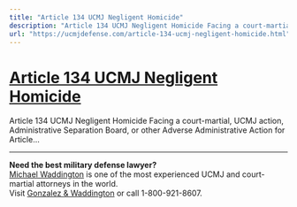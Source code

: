 ```yaml
---
title: "Article 134 UCMJ Negligent Homicide"
description: "Article 134 UCMJ Negligent Homicide Facing a court-martial, UCMJ action, Administrative Separation Board, or other Adverse Administrative Action for Article..."
url: "https://ucmjdefense.com/article-134-ucmj-negligent-homicide.html"
---
```


# [Article 134 UCMJ Negligent Homicide](https://ucmjdefense.com/article-134-ucmj-negligent-homicide.html)

Article 134 UCMJ Negligent Homicide Facing a court-martial, UCMJ action, Administrative Separation Board, or other Adverse Administrative Action for Article...

---

**Need the best military defense lawyer?**  
[Michael Waddington](https://ucmjdefense.com/attorneys/michael-stewart-waddington-partner.html) is one of the most experienced UCMJ and court-martial attorneys in the world.  
Visit [Gonzalez & Waddington](https://ucmjdefense.com) or call 1-800-921-8607.
